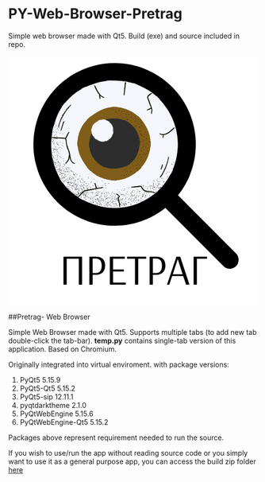 # PY-Web-Browser-Pretrag
Simple web browser made with Qt5. Build (exe) and source included in repo.

<div align='center'>

![logo](https://github.com/djordje34/PY-Web-Browser-Pretrag/blob/main/icons/pretrag.png "Претраг")
</div>

##Pretrag- Web Browser

Simple Web Browser made with Qt5. Supports multiple tabs (to add new tab double-click the tab-bar). 
**temp.py** contains single-tab version of this application. Based on Chromium.



Originally integrated into virtual enviroment. with package versions:
1. PyQt5                        5.15.9
2. PyQt5-Qt5                    5.15.2
3. PyQt5-sip                    12.11.1
4. pyqtdarktheme                2.1.0
5. PyQtWebEngine                5.15.6
6. PyQtWebEngine-Qt5            5.15.2

Packages above represent requirement needed to run the source.

If you wish to use/run the app without reading source code or you simply want to use it as a general purpose app, 
you can access the build zip folder [here](https://www.filesharesite.com/files/202303/167854180148D2815EB402542AF3CEFEB799B55727.html "Build")
